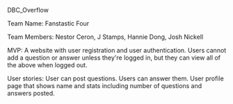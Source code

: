 DBC_Overflow

Team Name: Fanstastic Four 

Team Members: Nestor Ceron, J Stamps, Hannie Dong, Josh Nickell 

MVP:
A website with user registration and user authentication. 
Users cannot add a question or answer unless they're logged in, but they can view all of the above when logged out.

User stories:
User can post questions. 
Users can answer them. 
User profile page that shows name and stats including number of questions and answers posted. 


